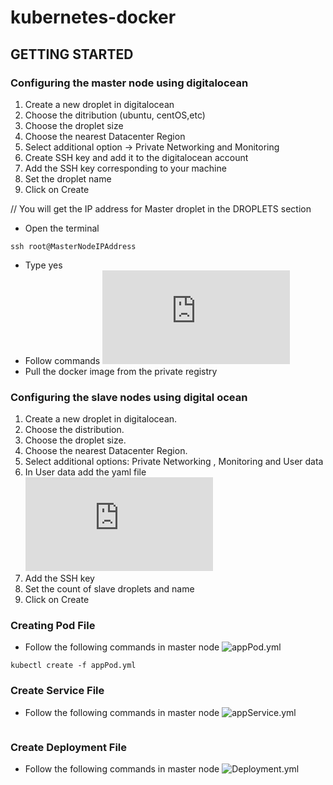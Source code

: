 # kubernetes-docker

## GETTING STARTED

### Configuring the master node using digitalocean
1. Create a new droplet in digitalocean
2. Choose the ditribution (ubuntu, centOS,etc)
3. Choose the droplet size
4. Choose the nearest Datacenter Region
5. Select additional option -> Private Networking and Monitoring
6. Create SSH key and add it to the digitalocean account
7. Add the SSH key corresponding to your machine
8. Set the droplet name 
9. Click on Create

// You will get the IP address for Master droplet in the DROPLETS section


* Open the terminal
```
ssh root@MasterNodeIPAddress 
```
* Type yes 
* Follow commands  ![master.sh](https://github.com/alishaagupta/kubernetes-docker/blob/master/master.sh)
* Pull the docker image from the private registry 


### Configuring the slave nodes using digital ocean
1. Create a new droplet in digitalocean.
2. Choose the distribution.
3. Choose the droplet size.
4. Choose the nearest Datacenter Region.
5. Select additional options: Private Networking , Monitoring and User data 
6. In User data add the yaml file ![node.sh](https://github.com/alishaagupta/kubernetes-docker/blob/master/node.sh)
7. Add the SSH key
8. Set the count of slave droplets and name
9. Click on Create

### Creating Pod File
* Follow the following commands in master node ![appPod.yml](https://github.com/alishaagupta/kubernetes-docker/blob/master/appPod.yml)
```
kubectl create -f appPod.yml
```

### Create Service File
* Follow the following commands in master node ![appService.yml](https://github.com/alishaagupta/kubernetes-docker/blob/master/appService.yml)
```kubectl create -f appService.yml
```

 ### Create Deployment File 
 * Follow the following commands in master node ![Deployment.yml](https://github.com/alishaagupta/kubernetes-docker/blob/master/Deployment.yml)
 
 ``` kubectl create -f Deployment.yml
 ```
 
 
 
 


